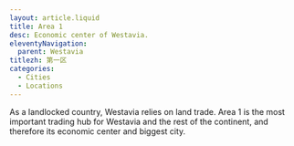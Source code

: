 ```yaml
---
layout: article.liquid
title: Area 1
desc: Economic center of Westavia.
eleventyNavigation:
  parent: Westavia
titlezh: 第一区
categories:
  - Cities
  - Locations
---
```


As a landlocked country, Westavia relies on land trade. Area 1 is the most important trading hub for Westavia and the rest of the continent, and therefore its economic center and biggest city.
